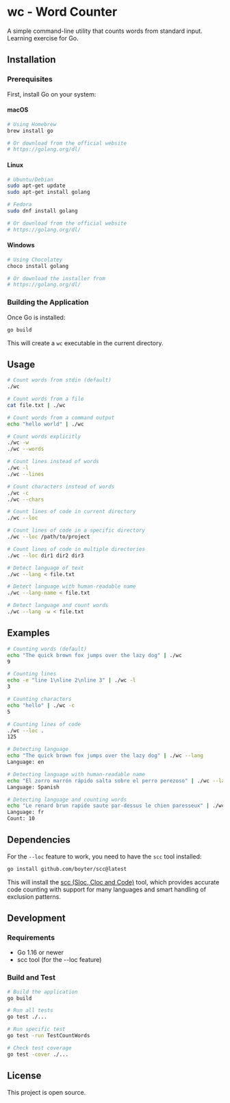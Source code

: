 # wc - Word Counter

A simple command-line utility that counts words from standard input. Learning
exercise for Go.

## Installation

### Prerequisites

First, install Go on your system:

#### macOS
```bash
# Using Homebrew
brew install go

# Or download from the official website
# https://golang.org/dl/
```

#### Linux
```bash
# Ubuntu/Debian
sudo apt-get update
sudo apt-get install golang

# Fedora
sudo dnf install golang

# Or download from the official website
# https://golang.org/dl/
```

#### Windows
```bash
# Using Chocolatey
choco install golang

# Or download the installer from
# https://golang.org/dl/
```

### Building the Application
Once Go is installed:

```bash
go build
```

This will create a `wc` executable in the current directory.

## Usage

```bash
# Count words from stdin (default)
./wc

# Count words from a file
cat file.txt | ./wc

# Count words from a command output
echo "hello world" | ./wc

# Count words explicitly
./wc -w
./wc --words

# Count lines instead of words
./wc -l
./wc --lines

# Count characters instead of words
./wc -c
./wc --chars

# Count lines of code in current directory
./wc --loc

# Count lines of code in a specific directory
./wc --loc /path/to/project

# Count lines of code in multiple directories
./wc --loc dir1 dir2 dir3

# Detect language of text
./wc --lang < file.txt

# Detect language with human-readable name
./wc --lang-name < file.txt

# Detect language and count words
./wc --lang -w < file.txt
```

## Examples

```bash
# Counting words (default)
echo "The quick brown fox jumps over the lazy dog" | ./wc
9

# Counting lines
echo -e "line 1\nline 2\nline 3" | ./wc -l
3

# Counting characters
echo "hello" | ./wc -c
5

# Counting lines of code
./wc --loc .
125

# Detecting language
echo "The quick brown fox jumps over the lazy dog" | ./wc --lang
Language: en

# Detecting language with human-readable name
echo "El zorro marrón rápido salta sobre el perro perezoso" | ./wc --lang-name
Language: Spanish

# Detecting language and counting words
echo "Le renard brun rapide saute par-dessus le chien paresseux" | ./wc --lang -w
Language: fr
Count: 10
```

## Dependencies

For the `--loc` feature to work, you need to have the `scc` tool installed:

```bash
go install github.com/boyter/scc@latest
```

This will install the [scc (Sloc, Cloc and Code)](https://github.com/boyter/scc) tool, which provides accurate code counting with support for many languages and smart handling of exclusion patterns.

## Development

### Requirements
- Go 1.16 or newer
- scc tool (for the --loc feature)

### Build and Test

```bash
# Build the application
go build

# Run all tests
go test ./...

# Run specific test
go test -run TestCountWords

# Check test coverage
go test -cover ./...
```

## License

This project is open source.
